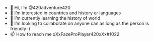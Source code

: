 - 👋 Hi, I’m @420adventure420
- 👀 I’m interested in  countries and history or languages
- 🌱 I’m currently learning the history of world
- 💞️ I’m looking to collaborate on anyone can as long as the person is friendly :)
- 📫 How to reach me xXxFazeProPlayer420xXx#1022

<!---
420adventure420/420adventure420 is a ✨ special ✨ repository because its `README.md` (this file) appears on your GitHub profile.
You can click the Preview link to take a look at your changes.
--->
